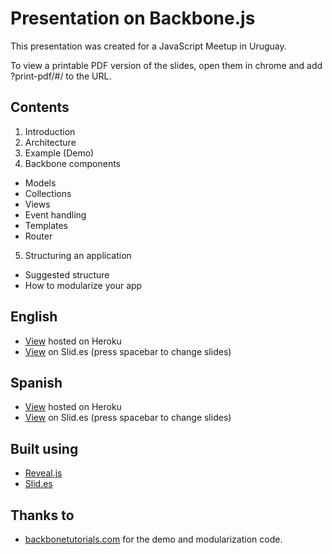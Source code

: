Presentation on Backbone.js
=====================

This presentation was created for a JavaScript Meetup in Uruguay.

To view a printable PDF version of the slides, open them in chrome and add ?print-pdf/#/ to the URL.

Contents
---------
 1. Introduction
 2. Architecture
 3. Example (Demo)
 4. Backbone components
   - Models
   - Collections
   - Views
   - Event handling
   - Templates
   - Router
 5. Structuring an application
   - Suggested structure
   - How to modularize your app

English
--------
- [View](http://backbone-presentation.herokuapp.com/) hosted on Heroku
- [View](https://slid.es/diegocard/backbone-presentation-en) on Slid.es (press spacebar to change slides)

Spanish
---------
- [View](http://backbone-presentation.herokuapp.com/ES/backbone-presentation-es.html#/) hosted on Heroku
- [View](https://slid.es/diegocard/backbone-presentation-es) on Slid.es (press spacebar to change slides)

Built using
---------
- [Reveal.js](http://lab.hakim.se/reveal-js/)
- [Slid.es](http://www.slid.es/)

Thanks to
---------
- [backbonetutorials.com](http://backbonetutorials.com/) for the demo and modularization code.
